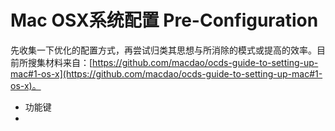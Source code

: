 # Mac OSX系统配置 Pre-Configuration

先收集一下优化的配置方式，再尝试归类其思想与所消除的模式或提高的效率。目前所搜集材料来自：[https://github.com/macdao/ocds-guide-to-setting-up-mac#1-os-x](https://github.com/macdao/ocds-guide-to-setting-up-mac#1-os-x)。
* 功能键
* 
